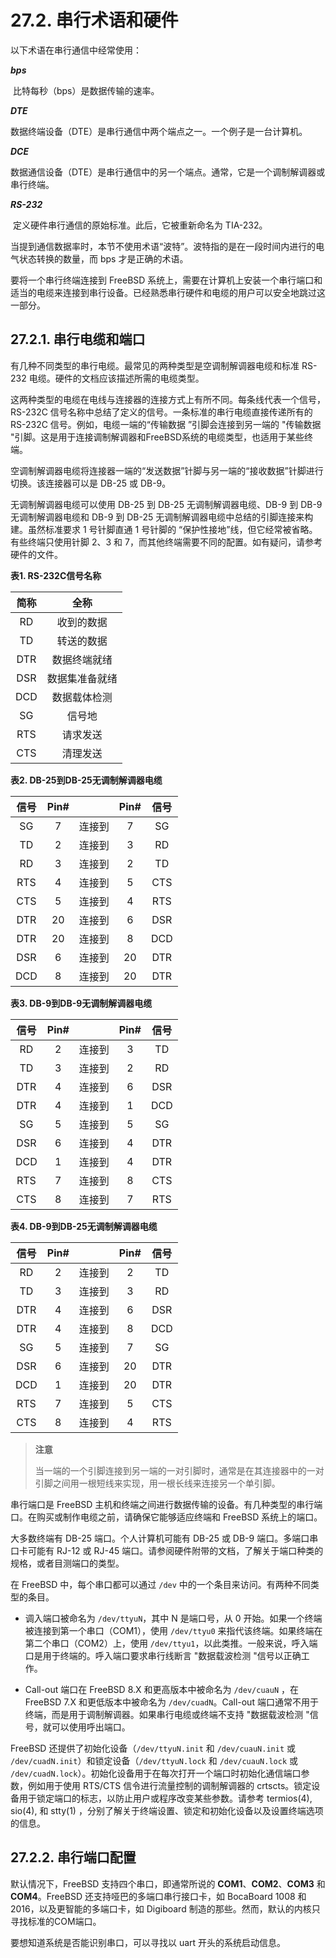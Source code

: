 # 27.2. 串行术语和硬件

以下术语在串行通信中经常使用：

***bps***

​	比特每秒（bps）是数据传输的速率。

***DTE***

​	数据终端设备（DTE）是串行通信中两个端点之一。一个例子是一台计算机。

***DCE***

​	数据通信设备（DTE）是串行通信中的另一个端点。通常，它是一个调制解调器或串行终端。

***RS-232***

​	定义硬件串行通信的原始标准。此后，它被重新命名为 TIA-232。

当提到通信数据率时，本节不使用术语“波特”。波特指的是在一段时间内进行的电气状态转换的数量，而 bps 才是正确的术语。

要将一个串行终端连接到 FreeBSD 系统上，需要在计算机上安装一个串行端口和适当的电缆来连接到串行设备。已经熟悉串行硬件和电缆的用户可以安全地跳过这一部分。

## 27.2.1. 串行电缆和端口

有几种不同类型的串行电缆。最常见的两种类型是空调制解调器电缆和标准 RS-232 电缆。硬件的文档应该描述所需的电缆类型。

这两种类型的电缆在电线与连接器的连接方式上有所不同。每条线代表一个信号，RS-232C 信号名称中总结了定义的信号。一条标准的串行电缆直接传递所有的 RS-232C 信号。例如，电缆一端的“传输数据 ”引脚会连接到另一端的 "传输数据 "引脚。这是用于连接调制解调器和FreeBSD系统的电缆类型，也适用于某些终端。

空调制解调器电缆将连接器一端的“发送数据”针脚与另一端的“接收数据”针脚进行切换。该连接器可以是 DB-25 或 DB-9。

无调制解调器电缆可以使用 DB-25 到 DB-25 无调制解调器电缆、DB-9 到 DB-9 无调制解调器电缆和 DB-9 到 DB-25 无调制解调器电缆中总结的引脚连接来构建。虽然标准要求 1 号针脚直通 1 号针脚的 “保护性接地”线，但它经常被省略。有些终端只使用针脚 2、3 和 7，而其他终端需要不同的配置。如有疑问，请参考硬件的文件。

**表1. RS-232C信号名称**

| 简称 |      全称      |
| :--: | :------------: |
|  RD  |   收到的数据   |
|  TD  |   转送的数据   |
| DTR  |  数据终端就绪  |
| DSR  | 数据集准备就绪 |
| DCD  |  数据载体检测  |
|  SG  |     信号地     |
| RTS  |    请求发送    |
| CTS  |    清理发送    |

**表2. DB-25到DB-25无调制解调器电缆**

| 信号 | Pin# |        | Pin# | 信号 |
| :--: | :--: | :----: | :--: | :--: |
|  SG  |  7   | 连接到 |  7   |  SG  |
|  TD  |  2   | 连接到 |  3   |  RD  |
|  RD  |  3   | 连接到 |  2   |  TD  |
| RTS  |  4   | 连接到 |  5   | CTS  |
| CTS  |  5   | 连接到 |  4   | RTS  |
| DTR  |  20  | 连接到 |  6   | DSR  |
| DTR  |  20  | 连接到 |  8   | DCD  |
| DSR  |  6   | 连接到 |  20  | DTR  |
| DCD  |  8   | 连接到 |  20  | DTR  |

**表3. DB-9到DB-9无调制解调器电缆**

| 信号 | Pin# |        | Pin# | 信号 |
| :--: | :--: | :----: | :--: | :--: |
|RD|2|连接到|3|TD|
|TD|3|连接到|2|RD|
|DTR|4|连接到|6|DSR|
|DTR|4|连接到|1|DCD|
|SG|5|连接到|5|SG|
|DSR|6|连接到|4|DTR|
|DCD|1|连接到|4|DTR|
|RTS|7|连接到|8|CTS|
|CTS|8|连接到|7|RTS|

**表4. DB-9到DB-25无调制解调器电缆**

| 信号 | Pin# |        | Pin# | 信号 |
| :--: | :--: | :----: | :--: | :--: |
|RD|2|连接到|2|TD|
|TD|3|连接到|3|RD|
|DTR|4|连接到|6|DSR|
|DTR|4|连接到|8|DCD|
|SG|5|连接到|7|SG|
|DSR|6|连接到|20|DTR|
|DCD|1|连接到|20|DTR|
|RTS|7|连接到|5|CTS|
|CTS|8|连接到|4|RTS|

> **注意**
>
> 当一端的一个引脚连接到另一端的一对引脚时，通常是在其连接器中的一对引脚之间用一根短线来实现，用一根长线来连接另一个单引脚。

串行端口是 FreeBSD 主机和终端之间进行数据传输的设备。有几种类型的串行端口。在购买或制作电缆之前，请确保它能够适应终端和 FreeBSD 系统上的端口。

大多数终端有 DB-25 端口。个人计算机可能有 DB-25 或 DB-9 端口。多端口串口卡可能有 RJ-12 或 RJ-45 端口。请参阅硬件附带的文档，了解关于端口种类的规格，或者目测端口的类型。

在 FreeBSD 中，每个串口都可以通过 `/dev` 中的一个条目来访问。有两种不同类型的条目。

- 调入端口被命名为 `/dev/ttyuN`，其中 N 是端口号，从 0 开始。如果一个终端被连接到第一个串口（COM1），使用 `/dev/ttyu0` 来指代该终端。如果终端在第二个串口（COM2）上，使用 `/dev/ttyu1`，以此类推。一般来说，呼入端口是用于终端的。呼入端口要求串行线断言 "数据载波检测 "信号以正确工作。
  
- Call-out 端口在 FreeBSD 8.X 和更高版本中被命名为 `/dev/cuauN` ，在 FreeBSD 7.X 和更低版本中被命名为 `/dev/cuadN`。Call-out 端口通常不用于终端，而是用于调制解调器。如果串行电缆或终端不支持 "数据载波检测 "信号，就可以使用呼出端口。

FreeBSD 还提供了初始化设备（`/dev/ttyuN.init` 和 `/dev/cuauN.init` 或 `/dev/cuadN.init`）和锁定设备（`/dev/ttyuN.lock` 和 `/dev/cuauN.lock` 或 `/dev/cuadN.lock`）。初始化设备用于在每次打开一个端口时初始化通信端口参数，例如用于使用 RTS/CTS 信令进行流量控制的调制解调器的 crtscts。锁定设备用于锁定端口的标志，以防止用户或程序改变某些参数。请参考 termios(4), sio(4), 和 stty(1) ，分别了解关于终端设置、锁定和初始化设备以及设置终端选项的信息。

## 27.2.2. 串行端口配置

默认情况下，FreeBSD 支持四个串口，即通常所说的 **COM1**、**COM2**、**COM3** 和 **COM4**。FreeBSD 还支持哑巴的多端口串行接口卡，如 BocaBoard 1008 和 2016，以及更智能的多端口卡，如 Digiboard 制造的那些。然而，默认的内核只寻找标准的COM端口。

要想知道系统是否能识别串口，可以寻找以 uart 开头的系统启动信息。
